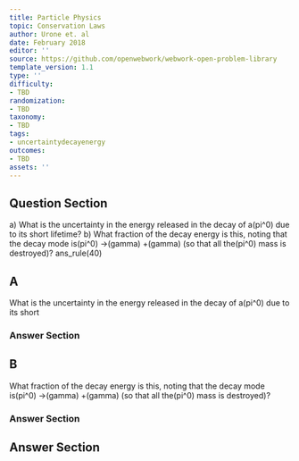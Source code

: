 ```yaml
---
title: Particle Physics
topic: Conservation Laws
author: Urone et. al
date: February 2018
editor: ''
source: https://github.com/openwebwork/webwork-open-problem-library
template_version: 1.1
type: ''
difficulty:
- TBD
randomization:
- TBD
taxonomy:
- TBD
tags:
- uncertaintydecayenergy
outcomes:
- TBD
assets: ''
---
```


## Question Section 

a) What is the uncertainty in the energy released in the decay of a(pi^0) due to its short
lifetime? 
b) What fraction of the decay energy is this, noting that the decay mode is(pi^0) &#8594;(gamma) +(gamma) (so that all the(pi^0) mass is destroyed)?
ans_rule(40)

## A
What is the uncertainty in the energy released in the decay of a(pi^0) due to its short
### Answer Section
## B
What fraction of the decay energy is this, noting that the decay mode is(pi^0) &#8594;(gamma) +(gamma) (so that all the(pi^0) mass is destroyed)?
### Answer Section


## Answer Section

